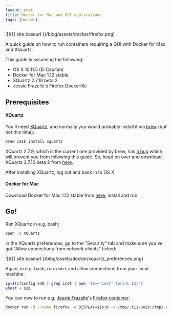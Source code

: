 ```yaml
---
layout: post
title: Docker for Mac and GUI applications
tags: [docker]
---
```


![]({{ site.baseurl }}/blog/assets/docker/firefox.png)

A quick guide on how to run containers requiring a GUI with Docker for Mac and XQuartz.

<!--more-->

This guide is assuming the following:

* OS X 10.11.5 (El Capitan)
* Docker for Mac 1.12 stable
* XQuartz 2.7.10 beta 2
* Jessie Frazelle's Firefox Dockerfile

## Prerequisites

#### XQuartz

You'll need [XQuartz](https://www.xquartz.org/), and normally you would probably install it via [brew](http://brew.sh) (but not this time):

```bash
brew cask install xquartz
```

XQuartz 2.7.9, which is the current one provided by brew, has [a bug](https://bugs.freedesktop.org/show_bug.cgi?id=95379) which will prevent you from following this guide. So, head on over and download XQuartz 2.7.10 beta 2 from [here](https://www.xquartz.org/releases/index.html).

After installing XQuartz, log out and back in to OS X.

#### Docker for Mac

Download Docker for Mac 1.12 stable from [here](https://docs.docker.com/docker-for-mac/), install and run.


## Go!

Run XQuartz in e.g. bash:

```bash
open -a XQuartz
```

In the XQuartz preferences, go to the "Security" tab and make sure you've got "Allow connections from network clients" ticked:

![]({{ site.baseurl }}blog/assets/docker/xquartz_preferences.png)

Again, in e.g. bash, run `xhost` and allow connections from your local machine:

```bash
ip=$(ifconfig en0 | grep inet | awk '$1=="inet" {print $2}')
xhost + $ip
```

You can now to run e.g. [Jessie Frazelle](https://blog.jessfraz.com)'s [Firefox container](https://github.com/jfrazelle/dockerfiles/tree/master/firefox):

```bash
docker run -d --name firefox -e DISPLAY=$ip:0 -v /tmp/.X11-unix:/tmp/.X11-unix jess/firefox
```
